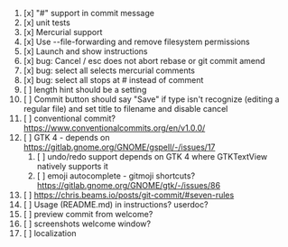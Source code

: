 1. [x] "#" support in commit message
2. [x] unit tests
3. [x] Mercurial support
4. [x] Use --file-forwarding and remove filesystem permissions
5. [x] Launch and show instructions
6. [x] bug: Cancel / esc does not abort rebase or git commit amend
7. [x] bug: select all selects mercurial comments
8. [x] bug: select all stops at # instead of comment
9. [ ] length hint should be a setting
10. [ ] Commit button should say "Save" if type isn't recognize (editing a regular file) and set title to filename and disable cancel
11. [ ] conventional commit? https://www.conventionalcommits.org/en/v1.0.0/
12. [ ] GTK 4 - depends on https://gitlab.gnome.org/GNOME/gspell/-/issues/17
    1. [ ] undo/redo support depends on GTK 4 where GTKTextView natively supports it
    2. [ ] emoji autocomplete - gitmoji shortcuts? https://gitlab.gnome.org/GNOME/gtk/-/issues/86
13. [ ] https://chris.beams.io/posts/git-commit/#seven-rules
14. [ ] Usage (README.md) in instructions? userdoc?
15. [ ] preview commit from welcome?
16. [ ] screenshots welcome window?
17. [ ] localization
